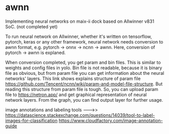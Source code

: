 # awnn
Implementing neural networks on maix-ii dock based on Allwinner v831 SoC. (not completed yet)


To run neural network on Allwinner, whether it's written on tensorflow, pytorch, keras or any other framework, neural network needs conversion to awnn format, e.g. pytorch -> onnx -> ncnn -> awnn. Here, conversion of pytorch -> awnn is explaned. 

When conversion completed, you get param and bin files. This is similar to weights and config files in yolo. Bin file is not readable, because it is binary file as obvious, but from param file you can get information about the neural networks' layers. This link shows explains structure of param file https://github.com/Tencent/ncnn/wiki/param-and-model-file-structure. But reading this structure from param file is tough. So, you can upload param file to https://netron.app/ and get graphical representation of neural network layers. From the graph, you can find output layer for further usage.



image annotations and labeling tools --->>  https://datascience.stackexchange.com/questions/14039/tool-to-label-images-for-classification
                                            https://www.cloudfactory.com/image-annotation-guide
